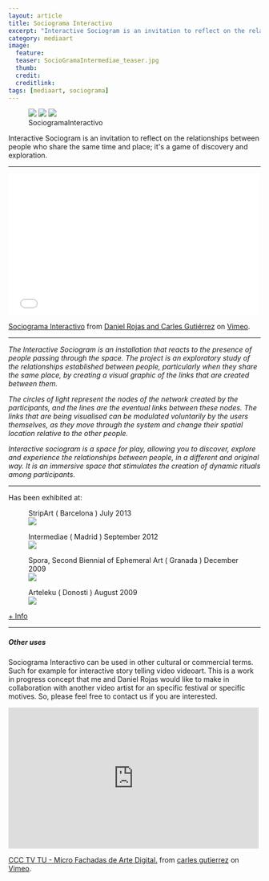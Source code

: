 ```yaml
---
layout: article
title: Sociograma Interactivo
excerpt: "Interactive Sociogram is an invitation to reflect on the relationships between people who share the same time and place; it's a game of discovery and exploration."
category: mediaart
image: 
  feature:
  teaser: SocioGramaIntermediae_teaser.jpg
  thumb:
  credit: 
  creditlink: 
tags: [mediaart, sociograma]
---
```


<figure class="third">
	<img src="https://farm8.staticflickr.com/7564/16142865578_1f47f9deba_z.jpg">
	<img src="http://media.tumblr.com/tumblr_m5kf3qPoJ81qa7rwa.jpg">
	<img src="http://media.tumblr.com/tumblr_m3ux06VDdL1qa7rwa.jpg">
	<figcaption>SociogramaInteractivo</figcaption>
</figure>

Interactive Sociogram is an invitation to reflect on the relationships between people who share the same time and place; it's a game of discovery and exploration.

***

<iframe src="//player.vimeo.com/video/47769687" width="500" height="281" frameborder="0" webkitallowfullscreen mozallowfullscreen allowfullscreen></iframe> <p><a href="http://vimeo.com/47769687">Sociograma Interactivo</a> from <a href="http://vimeo.com/user2257329">Daniel Rojas and Carles Gutiérrez</a> on <a href="https://vimeo.com">Vimeo</a>.</p>

---

*The Interactive Sociogram is an installation that reacts to the presence of people passing through the space. The project is an exploratory study of the relationships established between people, particularly when they share the same place, by creating a visual graphic of the links that are created between them.*

*The circles of light represent the nodes of the network created by the participants, and the lines are the eventual links between these nodes. The links that are being visualised can be modulated voluntarily by the users themselves, as they move through the system and change their spatial location relative to the other people.*

*Interactive sociogram is a space for play, allowing you to discover, explore and experience the relationships between people, in a different and original way. It is an immersive space that stimulates the creation of dynamic rituals among participants.*

---


Has been exhibited at:


<figure class="one">
	<figcaption>StripArt ( Barcelona ) July 2013</figcaption>
	<img src="http://40.media.tumblr.com/eea5f7925ba5b2463e553459660ebe3a/tumblr_muvumijQ5B1qapeqco1_500.jpg">
</figure>

<figure class="one">
	<figcaption>Intermediae ( Madrid ) September 2012</figcaption>
	<img src="https://farm8.staticflickr.com/7564/16142865578_1f47f9deba_z.jpg">
</figure>

<figure class="one">
	<figcaption>Spora, Second Biennial of Ephemeral Art ( Granada ) December 2009</figcaption>
	<img src="http://media.tumblr.com/tumblr_l5wvroEvd31qa7rwa.jpg">
</figure>

<figure class="one">
	<figcaption>Arteleku ( Donosti ) August 2009
	</figcaption>
	<img src="http://media.tumblr.com/tumblr_kuaq7fKpUH1qa7rwa.jpg">
</figure>

[+ Info](http://sociogramainteractivo.net/)


---

##### Other uses
Sociograma Interactivo can be used in other cultural or commercial terms. Such for example for interactive story telling video videoart. This is a work in progress concept that me and Daniel Rojas would like to make in collaboration with another video artist for an specific festival or specific motives. So, please feel free to contact us if you are interested.


<iframe src="https://player.vimeo.com/video/118826526" width="500" height="281" frameborder="0" webkitallowfullscreen mozallowfullscreen allowfullscreen></iframe> <p><a href="https://vimeo.com/118826526">CCC TV TU - Micro Fachadas de Arte Digital.</a> from <a href="https://vimeo.com/user863376">carles gutierrez</a> on <a href="https://vimeo.com">Vimeo</a>.</p>








